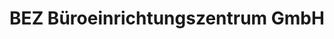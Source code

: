 ---
title: "BEZ Büroeinrichtungszentrum GmbH"
url: /kaiserslautern/bez-bueroeinrichtungszentrum-gmbh/
shop: Möbel
---